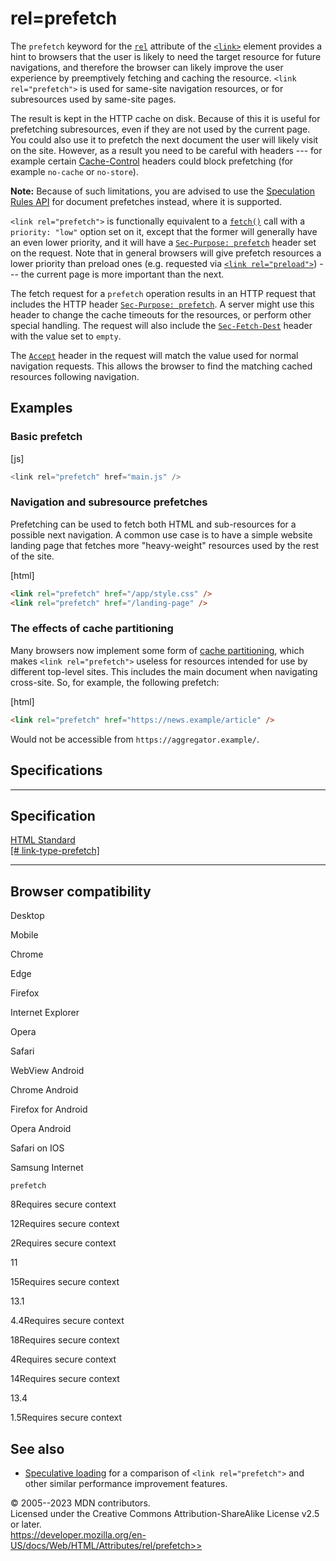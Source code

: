rel=prefetch
============

The `prefetch` keyword for the [`rel`](../../element/link#rel) attribute
of the [`<link>`](../../element/link) element provides a hint to
browsers that the user is likely to need the target resource for future
navigations, and therefore the browser can likely improve the user
experience by preemptively fetching and caching the resource.
`<link rel="prefetch">` is used for same-site navigation resources, or
for subresources used by same-site pages.

The result is kept in the HTTP cache on disk. Because of this it is
useful for prefetching subresources, even if they are not used by the
current page. You could also use it to prefetch the next document the
user will likely visit on the site. However, as a result you need to be
careful with headers --- for example certain
[Cache-Control](https://developer.mozilla.org/en-US/docs/Web/HTTP/Headers/Cache-Control)
headers could block prefetching (for example `no-cache` or `no-store`).

**Note:** Because of such limitations, you are advised to use the
[Speculation Rules
API](https://developer.mozilla.org/en-US/docs/Web/API/Speculation_Rules_API)
for document prefetches instead, where it is supported.

`<link rel="prefetch">` is functionally equivalent to a
[`fetch()`](https://developer.mozilla.org/en-US/docs/Web/API/fetch) call
with a `priority: "low"` option set on it, except that the former will
generally have an even lower priority, and it will have a
[`Sec-Purpose: prefetch`](https://developer.mozilla.org/en-US/docs/Web/HTTP/Headers/Sec-Purpose)
header set on the request. Note that in general browsers will give
prefetch resources a lower priority than preload ones (e.g. requested
via [`<link rel="preload">`](preload)) --- the current page is more
important than the next.

The fetch request for a `prefetch` operation results in an HTTP request
that includes the HTTP header
[`Sec-Purpose: prefetch`](https://developer.mozilla.org/en-US/docs/Web/HTTP/Headers/Sec-Purpose).
A server might use this header to change the cache timeouts for the
resources, or perform other special handling. The request will also
include the
[`Sec-Fetch-Dest`](https://developer.mozilla.org/en-US/docs/Web/HTTP/Headers/Sec-Fetch-Dest)
header with the value set to `empty`.

The
[`Accept`](https://developer.mozilla.org/en-US/docs/Web/HTTP/Headers/Accept)
header in the request will match the value used for normal navigation
requests. This allows the browser to find the matching cached resources
following navigation.

Examples
--------

### Basic prefetch

[js]

```js
<link rel="prefetch" href="main.js" />
```

### Navigation and subresource prefetches

Prefetching can be used to fetch both HTML and sub-resources for a
possible next navigation. A common use case is to have a simple website
landing page that fetches more \"heavy-weight\" resources used by the
rest of the site.

[html]

```html
<link rel="prefetch" href="/app/style.css" />
<link rel="prefetch" href="/landing-page" />
```

### The effects of cache partitioning

Many browsers now implement some form of [cache
partitioning](https://developer.chrome.com/en/blog/http-cache-partitioning/),
which makes `<link rel="prefetch">` useless for resources intended for
use by different top-level sites. This includes the main document when
navigating cross-site. So, for example, the following prefetch:

[html]

```html
<link rel="prefetch" href="https://news.example/article" />
```

Would not be accessible from `https://aggregator.example/`.

Specifications
--------------

  ----------------------------------------------------------------------------------------------------

Specification
  ----------------------------------------------------------------------------------------------------

  [HTML Standard\
  [\#
  link-type-prefetch]](https://html.spec.whatwg.org/multipage/links.html#link-type-prefetch)

  ----------------------------------------------------------------------------------------------------

Browser compatibility
---------------------

Desktop

Mobile

Chrome

Edge

Firefox

Internet Explorer

Opera

Safari

WebView Android

Chrome Android

Firefox for Android

Opera Android

Safari on IOS

Samsung Internet

`prefetch`

8Requires secure context

12Requires secure context

2Requires secure context

11

15Requires secure context

13.1

4.4Requires secure context

18Requires secure context

4Requires secure context

14Requires secure context

13.4

1.5Requires secure context

See also
--------

- [Speculative
    loading](https://developer.mozilla.org/en-US/docs/Web/Performance/Speculative_loading)
    for a comparison of `<link rel="prefetch">` and other similar
    performance improvement features.

© 2005--2023 MDN contributors.\
Licensed under the Creative Commons Attribution-ShareAlike License v2.5
or later.\
https://developer.mozilla.org/en-US/docs/Web/HTML/Attributes/rel/prefetch>>
